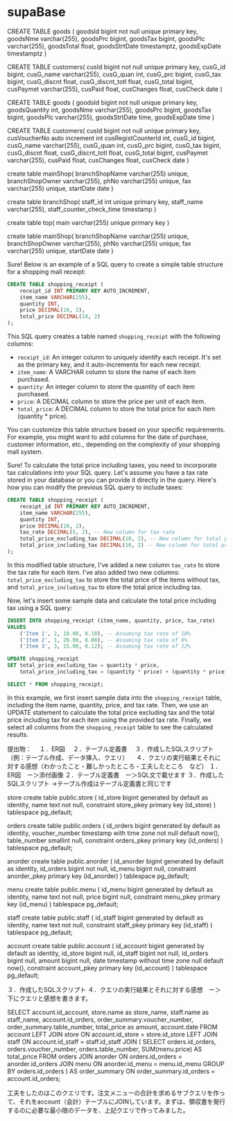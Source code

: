 # supaBase

CREATE TABLE goods (
  goodsId bigint not null unique primary key,
  goodsNme varchar(255),
  goodsPrc bigint,
  goodsTax bigint,
  goodsPlc varchar(255),
  goodsTotal float,
  goodsStrtDate timestamptz,
  goodsExpDate timestamptz
)





CREATE TABLE customers(
  cusId bigint not null unique primary key,
  cusG_id bigint,
  cusG_name varchar(255),
  cusG_quan int,
  cusG_prc bigint,
  cusG_tax bigint,
  cusG_discnt float,
  cusG_discnt_totl float,
  cusG_total bigint,
  cusPaymet varchar(255),
  cusPaid float,
  cusChanges float,
  cusCheck date
)

CREATE TABLE goods (
  goodsId bigint not null unique primary key,
  goodsQuantity int,
  goodsNme varchar(255),
  goodsPrc bigint,
  goodsTax bigint,
  goodsPlc varchar(255),
  goodsStrtDate time,
  goodsExpDate time
)



CREATE TABLE customers(
  cusId bigint not null unique primary key,
  cusVoucherNo auto increment int
  cusRegistCounterId int,
  cusG_id bigint,
  cusG_name varchar(255),
  cusG_quan int,
  cusG_prc bigint,
  cusG_tax bigint,
  cusG_discnt float,
  cusG_discnt_totl float,
  cusG_total bigint,
  cusPaymet varchar(255),
  cusPaid float,
  cusChanges float,
  cusCheck date
)



create table mainShop(
  branchShopName varchar(255) unique,
  branchShopOwner varchar(255),
  phNo varchar(255) unique,
  fax varchar(255) unique,
  startDate date
)

create table branchShop(
  staff_id int unique primary key,
  staff_name varchar(255),
  staff_counter_check_time timestamp
)

create table top(
  main varchar(255) unique primary key
)

create table mainShop(
  branchShopName varchar(255) unique,
  branchShopOwner varchar(255),
  phNo varchar(255) unique,
  fax varchar(255) unique,
  startDate date
)

Sure! Below is an example of a SQL query to create a simple table structure for a shopping mall receipt:

```sql
CREATE TABLE shopping_receipt (
    receipt_id INT PRIMARY KEY AUTO_INCREMENT,
    item_name VARCHAR(255),
    quantity INT,
    price DECIMAL(10, 2),
    total_price DECIMAL(10, 2)
);
```

This SQL query creates a table named `shopping_receipt` with the following columns:

- `receipt_id`: An integer column to uniquely identify each receipt. It's set as the primary key, and it auto-increments for each new receipt.
- `item_name`: A VARCHAR column to store the name of each item purchased.
- `quantity`: An integer column to store the quantity of each item purchased.
- `price`: A DECIMAL column to store the price per unit of each item.
- `total_price`: A DECIMAL column to store the total price for each item (quantity * price).

You can customize this table structure based on your specific requirements. For example, you might want to add columns for the date of purchase, customer information, etc., depending on the complexity of your shopping mall system.

Sure! To calculate the total price including taxes, you need to incorporate tax calculations into your SQL query. Let's assume you have a tax rate stored in your database or you can provide it directly in the query. Here's how you can modify the previous SQL query to include taxes:

```sql
CREATE TABLE shopping_receipt (
    receipt_id INT PRIMARY KEY AUTO_INCREMENT,
    item_name VARCHAR(255),
    quantity INT,
    price DECIMAL(10, 2),
    tax_rate DECIMAL(5, 2), -- New column for tax rate
    total_price_excluding_tax DECIMAL(10, 2), -- New column for total price excluding tax
    total_price_including_tax DECIMAL(10, 2) -- New column for total price including tax
);
```

In this modified table structure, I've added a new column `tax_rate` to store the tax rate for each item. I've also added two new columns: `total_price_excluding_tax` to store the total price of the items without tax, and `total_price_including_tax` to store the total price including tax.

Now, let's insert some sample data and calculate the total price including tax using a SQL query:

```sql
INSERT INTO shopping_receipt (item_name, quantity, price, tax_rate)
VALUES
    ('Item 1', 2, 10.00, 0.10), -- Assuming tax rate of 10%
    ('Item 2', 1, 20.00, 0.08), -- Assuming tax rate of 8%
    ('Item 3', 3, 15.00, 0.12); -- Assuming tax rate of 12%

UPDATE shopping_receipt
SET total_price_excluding_tax = quantity * price,
    total_price_including_tax = (quantity * price) + (quantity * price * tax_rate);

SELECT * FROM shopping_receipt;
```

In this example, we first insert sample data into the `shopping_receipt` table, including the item name, quantity, price, and tax rate. Then, we use an UPDATE statement to calculate the total price excluding tax and the total price including tax for each item using the provided tax rate. Finally, we select all columns from the `shopping_receipt` table to see the calculated results.


提出物：
　１．ER図
　２．テーブル定義書
　３．作成したSQLスクリプト（例：テーブル作成、データ挿入、クエリ）
　４．クエリの実行結果とそれに対する感想（わかったこと・難しかったところ・工夫したところ　など）
１．ER図　ー＞添付画像
２．テーブル定義書　ー＞SQL文で載せます
３．作成したSQLスクリプト ->テーブル作成はテーブル定義書と同じです
 
store
create table
  public.store (
    id_store bigint generated by default as identity,
    name text not null,
    constraint store_pkey primary key (id_store)
  ) tablespace pg_default;
 
orders
create table
  public.orders (
    id_orders bigint generated by default as identity,
    voucher_number timestamp with time zone not null default now(),
    table_number smallint null,
    constraint orders_pkey primary key (id_orders)
  ) tablespace pg_default;
 
anorder
create table
  public.anorder (
    id_anorder bigint generated by default as identity,
    id_orders bigint not null,
    id_menu bigint null,
    constraint anorder_pkey primary key (id_anorder)
  ) tablespace pg_default;
 
menu
create table
  public.menu (
    id_menu bigint generated by default as identity,
    name text not null,
    price bigint null,
    constraint menu_pkey primary key (id_menu)
  ) tablespace pg_default;
 
staff
create table
  public.staff (
    id_staff bigint generated by default as identity,
    name text not null,
    constraint staff_pkey primary key (id_staff)
  ) tablespace pg_default;
 
account
create table
  public.account (
    id_account bigint generated by default as identity,
    id_store bigint null,
    id_staff bigint not null,
    id_orders bigint null,
    amount bigint null,
    date timestamp without time zone null default now(),
    constraint account_pkey primary key (id_account)
  ) tablespace pg_default;
 
３．作成したSQLスクリプト 
４．クエリの実行結果とそれに対する感想　ー＞下にクエリと感想を書きます。
 
SELECT
  account.id_account,
  store.name as store_name,
  staff.name as staff_name,
  account.id_orders,
  order_summary.voucher_number,
  order_summary.table_number,
  total_price as amount,
  account.date
FROM
  account
LEFT JOIN
  store ON account.id_store = store.id_store
LEFT JOIN
  staff ON account.id_staff = staff.id_staff
JOIN
  (
    SELECT
      orders.id_orders,
      orders.voucher_number,
      orders.table_number,
      SUM(menu.price) AS total_price
    FROM
      orders
    JOIN
      anorder ON orders.id_orders = anorder.id_orders
    JOIN
      menu ON anorder.id_menu = menu.id_menu
    GROUP BY
      orders.id_orders
  ) AS order_summary ON order_summary.id_orders = account.id_orders;
 
工夫をしたのはこのクエリです。注文メニューの合計を求めるサブクエリを作って、それをaccount（会計）テーブルにJOINしています。まずは、領収書を発行するのに必要な最小限のデータを、上記クエリで作ってみました。

